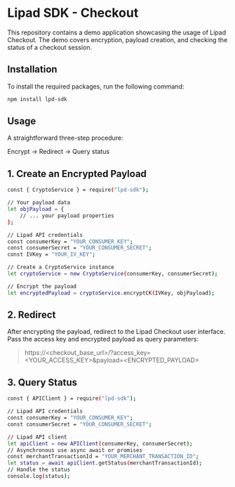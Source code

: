# Lipad SDK - Checkout

This repository contains a demo application showcasing the usage of Lipad Checkout. The demo covers encryption, payload creation, and checking the status of a checkout session.

## Installation

To install the required packages, run the following command:

```bash
npm install lpd-sdk

```

## Usage

A straightforward three-step procedure:

Encrypt -> Redirect -> Query status

## 1. Create an Encrypted Payload

```bash
const { CryptoService } = require("lpd-sdk");

// Your payload data
let objPayload = {
    // ... your payload properties
};

// Lipad API credentials
const consumerKey = "YOUR_CONSUMER_KEY";
const consumerSecret = "YOUR_CONSUMER_SECRET";
const IVKey = "YOUR_IV_KEY";

// Create a CryptoService instance
let cryptoService = new CryptoService(consumerKey, consumerSecret);

// Encrypt the payload
let encryptedPayload = cryptoService.encryptCK(IVKey, objPayload);

```

## 2. Redirect

After encrypting the payload, redirect to the Lipad Checkout user interface. Pass the access key and encrypted payload as query parameters:

> https://<checkout_base_url>/?access_key=<YOUR_ACCESS_KEY>&payload=<ENCRYPTED_PAYLOAD>

## 3. Query Status

```bash
const { APIClient } = require("lpd-sdk");

// Lipad API credentials
const consumerKey = "YOUR_CONSUMER_KEY";
const consumerSecret = "YOUR_CONSUMER_SECRET";

// Lipad API client
let apiClient = new APIClient(consumerKey, consumerSecret);
// Asynchronous use async await or promises
const merchantTransactionId = "YOUR_MERCHANT_TRANSACTION_ID";
let status = await apiClient.getStatus(merchantTransactionId);
// Handle the status
console.log(status);

```
